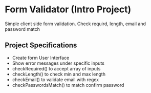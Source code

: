 
# Form Validator (Intro Project)

Simple client side form validation. Check requird, length, email and password match

## Project Specifications

- Create form User Interface
- Show error messages under specific inputs
- checkRequired() to accept array of inputs
- checkLength() to check min and max length
- checkEmail() to validate email with regex
- checkPasswordsMatch() to match confirm password
